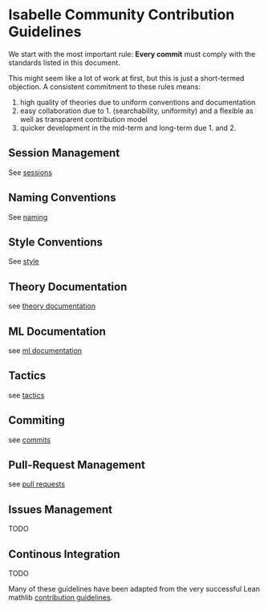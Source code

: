 # Isabelle Community Contribution Guidelines

We start with the most important rule: **Every commit** must comply with the standards listed in this document.

This might seem like a lot of work at first, but this is just a short-termed objection. A consistent commitment to these rules means:
1. high quality of theories due to uniform conventions and documentation
2. easy collaboration due to 1. (searchability, uniformity) and a flexible as well as transparent contribution model
3. quicker development in the mid-term and long-term due 1. and 2.

## Session Management
See [sessions](sessions.md)

## Naming Conventions
See [naming](naming.md)

## Style Conventions
See [style](style.md)

## Theory Documentation
see [theory documentation](theory_documentation.md)

## ML Documentation
see [ml documentation](ml_documentation.md)

## Tactics
see [tactics](tactics.md)

## Commiting
see [commits](commits.md)

## Pull-Request Management
see [pull requests](pull_requests.md)

## Issues Management
TODO

## Continous Integration
TODO

Many of these guidelines have been adapted from the very successful Lean mathlib
[contribution guidelines](https://github.com/leanprover-community/mathlib//blob/master/docs/contribute/).
